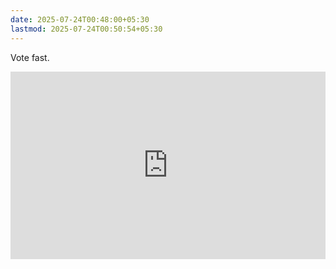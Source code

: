 ```yaml
---
date: 2025-07-24T00:48:00+05:30
lastmod: 2025-07-24T00:50:54+05:30
---
```


Vote fast. 
<iframe src="https://strawpoll.com/embed/kjn1DmaJ2yQ" style="width: 100%; height: 300px; border: none;"></iframe>
